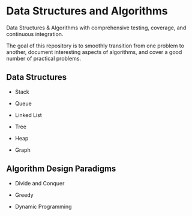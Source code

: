 # Data Structures and Algorithms

Data Structures & Algorithms with comprehensive testing, coverage, and continuous integration.

The goal of this repository is to smoothly transition from one problem to another, document interesting aspects of algorithms, and cover a good number of practical problems.

## Data Structures

+ Stack

+ Queue

+ Linked List

+ Tree

+ Heap

+ Graph


## Algorithm Design Paradigms

+ Divide and Conquer

+ Greedy

+ Dynamic Programming
